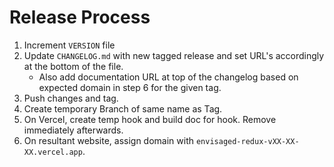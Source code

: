 # Release Process

1. Increment `VERSION` file
2. Update `CHANGELOG.md` with new tagged release and set URL's accordingly at the bottom of the file.
    * Also add documentation URL at top of the changelog based on expected domain in step 6 for the given tag.
3. Push changes and tag.
4. Create temporary Branch of same name as Tag.
5. On Vercel, create temp hook and build doc for hook. Remove immediately afterwards.
6. On resultant website, assign domain with `envisaged-redux-vXX-XX-XX.vercel.app`.

